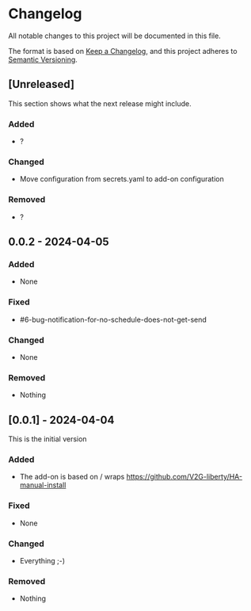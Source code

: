# Changelog

All notable changes to this project will be documented in this file.

The format is based on [Keep a Changelog](https://keepachangelog.com/en/1.1.0/),
and this project adheres to [Semantic Versioning](https://semver.org/spec/v2.0.0.html).

## [Unreleased]

This section shows what the next release might include.

### Added

- ?

### Changed

- Move configuration from secrets.yaml to add-on configuration

### Removed

- ?



## 0.0.2 - 2024-04-05


### Added

- None
  
### Fixed

- #6-bug-notification-for-no-schedule-does-not-get-send

### Changed

- None

### Removed

- Nothing



## [0.0.1] - 2024-04-04

This is the initial version

### Added

- The add-on is based on / wraps https://github.com/V2G-liberty/HA-manual-install

### Fixed

- None

### Changed

- Everything ;-)

### Removed

- Nothing
